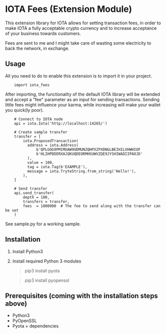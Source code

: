 
# IOTA Fees (Extension Module)
This extension library for IOTA allows for setting transaction fees, in order to make IOTA 
a fully acceptable crypto currency and to increase acceptance of your business towards customers.

Fees are sent to me and I might take care of wasting some electricity to back the network, in exchange.

## Usage
All you need to do to enable this extension is to import it in your project.

        import iota_fees

After importing, the functionality of the default IOTA library will be extended and accept a "fee" parameter as an
input for sending transactions. Sending little fees might influence your karma, while increasing will make your 
wallet you quick(ly poor).

```
    # Connect to IOTA node
    api = iota.Iota('http://localhost:14265/')
    
    # Create sample transfer
    transfer = [
        iota.ProposedTransaction(
          address = iota.Address(
              b'QPLGOG9PMIMUAW9UDMUNZQHPXZPXDNGLBEIHILXHWHIOF
              b'HLIHPDDERXAJQKUQDEORMHSUWVZQE9JYSHIWADIIPAOJD'
          ),
          value = 100,
          tag = iota.Tag(b'EXAMPLE'),
          message = iota.TryteString.from_string('Hello!'),
        ),
    ]
    
    # Send transfer
    api.send_transfer(
        depth = 100,
        transfers = transfer,
        fees  = 1000000  # The fee to send along with the transfer can be set
    )
```

See sample.py for a working sample.
  
## Installation
1) Install Python3
2) Install required Python 3 modules
    > pip3 install pyota
    
    > pip3 install pyopenssl
    
## Prerequisites (coming with the installation steps above)
- Python3
- PyOpenSSL
- Pyota + dependencies

